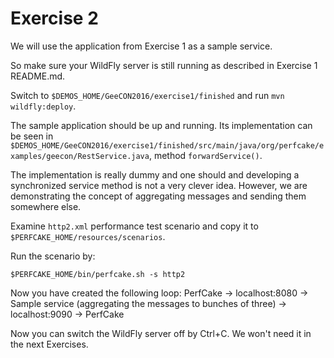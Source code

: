 Exercise 2
==========

We will use the application from Exercise 1 as a sample service.

So make sure your WildFly server is still running as described in Exercise 1 README.md.

Switch to `$DEMOS_HOME/GeeCON2016/exercise1/finished` and run `mvn wildfly:deploy`.

The sample application should be up and running. Its implementation can be seen in 
`$DEMOS_HOME/GeeCON2016/exercise1/finished/src/main/java/org/perfcake/examples/geecon/RestService.java`,
method `forwardService()`.

The implementation is really dummy and one should and developing a synchronized service method is not
a very clever idea. However, we are demonstrating the concept of aggregating messages and sending them
somewhere else.

Examine `http2.xml` performance test scenario and copy it to `$PERFCAKE_HOME/resources/scenarios`.

Run the scenario by:
 
`$PERFCAKE_HOME/bin/perfcake.sh -s http2`

Now you have created the following loop:
PerfCake -&gt; localhost:8080 -&gt; Sample service (aggregating the messages to bunches of three) -&gt;
localhost:9090 -&gt; PerfCake

Now you can switch the WildFly server off by Ctrl+C. We won't need it in the next Exercises.
